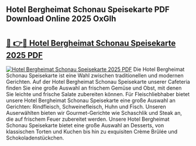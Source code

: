 ## Hotel Bergheimat Schonau Speisekarte PDF Download Online 2025 OxGlh

# <h2><a href="http://gce296.nevu.top/?p=Hotel+Bergheimat+Schonau+Speisekarte">🔗 👉🔴 Hotel Bergheimat Schonau Speisekarte 2025 PDF</a></h2>

[![Hotel Bergheimat Schonau Speisekarte 2025 PDF](https://i.imgur.com/dBaPXMq.png)](http://gce296.nevu.top/?p=Hotel+Bergheimat+Schonau+Speisekarte)
Die Hotel Bergheimat Schonau Speisekarte ist eine Wahl zwischen traditionellen und modernen Gerichten. Auf der Hotel Bergheimat Schonau Speisekarte unserer Cafeteria finden Sie eine große Auswahl an frischem Gemüse und Obst, mit denen Sie leichte und frische Salate zubereiten können. Für Fleischliebhaber bietet unsere Hotel Bergheimat Schonau Speisekarte eine große Auswahl an Gerichten: Rindfleisch, Schweinefleisch, Huhn und Fisch. Unseren Auserwählten bieten wir Gourmet-Gerichte wie Schaschlik und Steak an, die auf frischem Feuer zubereitet werden. Unsere Hotel Bergheimat Schonau Speisekarte bietet eine große Auswahl an Desserts, von klassischen Torten und Kuchen bis hin zu exquisiten Crème Brûlée und Schokoladenstückchen.
